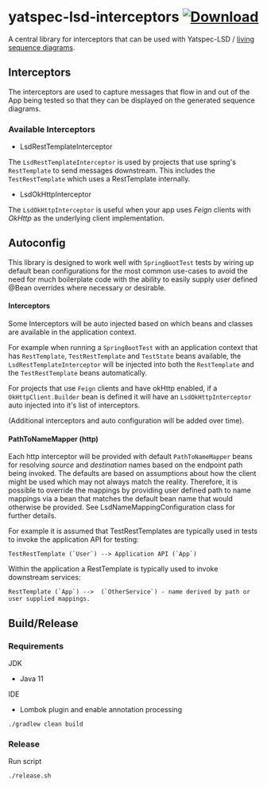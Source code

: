 # yatspec-lsd-interceptors [![Download](https://api.bintray.com/packages/nickmcdowall/nkm/yatspec-lsd-interceptors/images/download.svg) ](https://bintray.com/nickmcdowall/nkm/yatspec-lsd-interceptors/_latestVersion)

A central library for interceptors that can be used with Yatspec-LSD / [living sequence diagrams](https://github.com/nickmcdowall/yatspec).

## Interceptors

The interceptors are used to capture messages that flow in and out of the App being tested so that they can be displayed 
on the generated sequence diagrams.

### Available Interceptors

- LsdRestTemplateInterceptor

The `LsdRestTemplateInterceptor` is used by projects that use spring's `RestTemplate` to send messages downstream.
This includes the `TestRestTemplate` which uses a RestTemplate internally.

- LsdOkHttpInterceptor

The `LsdOkHttpInterceptor` is useful when your app uses _Feign_ clients with _OkHttp_ as the underlying client implementation.

## Autoconfig

This library is designed to work well with `SpringBootTest` tests by wiring up default bean configurations for the most
 common use-cases to avoid the need for much boilerplate code with the ability to easily supply user defined @Bean overrides
 where necessary or desirable.

#### Interceptors

Some Interceptors will be auto injected based on which beans and classes are available in the application context.

For example when running a `SpringBootTest` with an application context that has `RestTemplate`, `TestRestTemplate`
 and `TestState` beans available, the `LsdRestTemplateInterceptor` will be injected into both the `RestTemplate` and 
 the `TestRestTemplate` beans automatically.
  
For projects that use `Feign` clients and have okHttp enabled, if a `OkHttpClient.Builder` bean is defined it will have
an `LsdOkHttpInterceptor` auto injected into it's list of interceptors.

(Additional interceptors and auto configuration will be added over time).

#### PathToNameMapper (http)

Each http interceptor will be provided with default `PathToNameMapper` beans for resolving _source_ and _destination_ 
names based on the endpoint path being invoked. The defaults are based on assumptions about how the client might be used which
may not always match the reality. Therefore, it is possible to override the mappings by providing user defined path to name 
mappings via a bean that matches the default bean name that would otherwise be provided. See LsdNameMappingConfiguration 
class for further details.
 
 For example it is assumed that TestRestTemplates are typically used in tests to invoke the application API for testing:
 
    TestRestTemplate (`User`) --> Application API (`App`)
 
 Within the application a RestTemplate is typically used to invoke downstream services:
 
    RestTemplate (`App`) -->  (`OtherService`) - name derived by path or user supplied mappings.
 
## Build/Release

### Requirements

JDK
* Java 11

IDE
* Lombok plugin and enable annotation processing

```
./gradlew clean build
```

### Release

Run script

```
./release.sh
```


